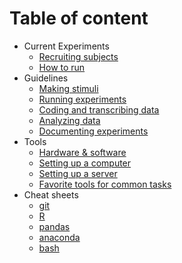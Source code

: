 # Table of content
* Current Experiments
  * [Recruiting subjects](current/recruitment.md)
  * [How to run](current/how-to-run.md)
* Guidelines
  * [Making stimuli](guidelines/making-stimuli.md)
  * [Running experiments](guidelines/running-exps.md)
  * [Coding and transcribing data](guidelines/coding-and-transcribing.md)
  * [Analyzing data](guidelines/analyzing-data.md) 
  * [Documenting experiments](guidelines/documenting-exps.md)
* Tools
  * [Hardware & software](tools/hardware-and-software.md)
  * [Setting up a computer](tools/computer-setup.md)
  * [Setting up a server](tools/server-setup.md)
  * [Favorite tools for common tasks](tools/favorites.md)
* Cheat sheets
  * [git](cheat-sheets/git.md)
  * [R](cheat-sheets/R.md)
  * [pandas](cheat-sheets/pandas.md)
  * [anaconda](cheat-sheets/anaconda.md)
  * [bash](cheat-sheets/bash.md)